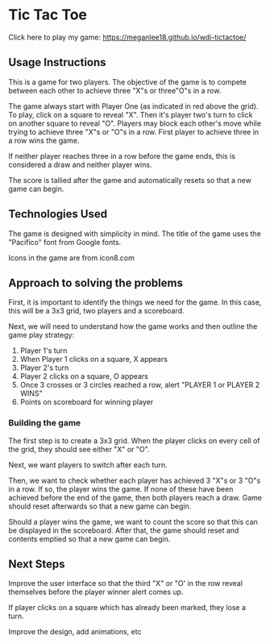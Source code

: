 # Tic Tac Toe

Click here to play my game: <https://meganlee18.github.io/wdi-tictactoe/>

## Usage Instructions
This is a game for two players. The objective of the game is to compete between each other to achieve three "X"s or three"O"s in a row.

The game always start with Player One (as indicated in red above the grid). To play, click on a square to reveal "X". Then it's player two's turn to click on another square to reveal "O". Players may block each other's move while trying to achieve three "X"s or "O"s in a row. First player to achieve three in a row wins the game.

If neither player reaches three in a row before the game ends, this is considered a draw and neither player wins.

The score is tallied after the game and automatically resets so that a new game can begin. 

## Technologies Used
The game is designed with simplicity in mind. The title of the game uses the "Pacifico" font from Google fonts.

Icons in the game are from icon8.com 

## Approach to solving the problems
First, it is important to identify the things we need for the game. In this case, this will be a 3x3 grid, two players and a scoreboard.

Next, we will need to understand how the game works and then outline the game play strategy:

  1. Player 1's turn
  3. When Player 1 clicks on a square, X appears
  4. Player 2's turn
  5. Player 2 clicks on a square, O appears
  6. Once 3 crosses or 3 circles reached a row, alert "PLAYER 1 or PLAYER 2 WINS"
  7. Points on scoreboard for winning player

### Building the game
The first step is to create a 3x3 grid. When the player clicks on every cell of the grid, they should see either "X" or "O".

Next, we want players to switch after each turn.

Then, we want to check whether each player has achieved 3 "X"s or 3 "O"s in a row. If so, the player wins the game. If none of these have been achieved before the end of the game, then both players reach a draw. Game should reset afterwards so that a new game can begin.

Should a player wins the game, we want to count the score so that this can be displayed in the scoreboard. After that, the game should reset and contents emptied so that a new game can begin. 


## Next Steps
Improve the user interface so that the third "X" or "O' in the row reveal themselves before the player winner alert comes up.

If player clicks on a square which has already been marked, they lose a turn.

Improve the design, add animations, etc



